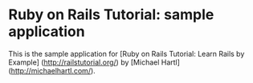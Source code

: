 # Ruby on Rails Tutorial: sample application

This is the sample application for 
[Ruby on Rails Tutorial: Learn Rails by Example] (http://railstutorial.org/)
by [Michael Hartl] (http://michaelhartl.com/).

